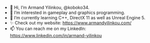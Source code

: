 - 👋 Hi, I’m Armand Yilinkou, @koboko34.
- 👀 I’m interested in gameplay and graphics programming.
- 🌱 I’m currently learning C++, DirectX 11 as well as Unreal Engine 5.
- ✨ Check out my website: https://www.armandyilinkou.com/
- 📫 You can reach me on my LinkedIn: https://www.linkedin.com/in/armand-yilinkou

<!---
koboko34/koboko34 is a ✨ special ✨ repository because its `README.md` (this file) appears on your GitHub profile.
You can click the Preview link to take a look at your changes.
--->
